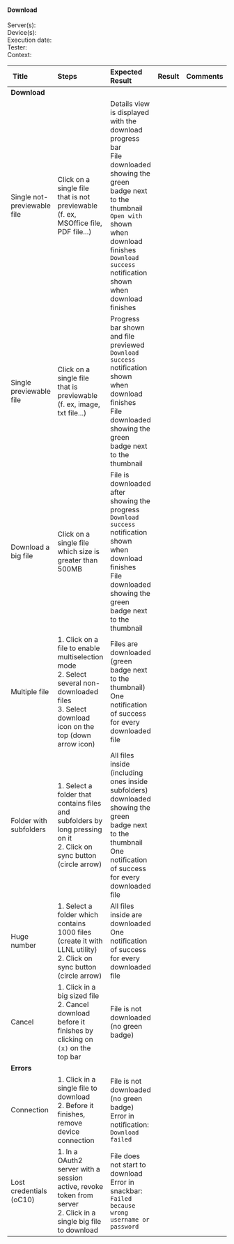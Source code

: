 #### Download 

Server(s): <br>
Device(s): <br>
Execution date: <br>
Tester:  <br>
Context: <br>


| Title | Steps     | Expected Result | Result | Comments |
| :---- | :-------- | :-------------- | :----: | :------- |
|**Download**||||
| Single not-previewable file | Click on a single file that is not previewable (f. ex, MSOffice file, PDF file...) | Details view is displayed with the download progress bar<br>File downloaded showing the green badge next to the thumbnail<br>`Open with` shown when download finishes<br>`Download success` notification shown when download finishes |  | |
| Single previewable file | Click on a single file that is previewable (f. ex, image, txt file...) | Progress bar shown and file previewed<br>`Download success` notification shown when download finishes<br>File downloaded showing the green badge next to the thumbnail |  | |
| Download a big file | Click on a single file which size is greater than 500MB | File is downloaded after showing the progress<br>`Download success` notification shown when download finishes<br>File downloaded showing the green badge next to the thumbnail |  | |
| Multiple file | 1. Click on a file to enable multiselection mode<br>2. Select several non-downloaded files<br>3. Select download icon on the top (down arrow icon) | Files are downloaded (green badge next to the thumbnail)<br>One notification of success for every downloaded file |  | |
| Folder with subfolders | 1. Select a folder that contains files and subfolders by long pressing on it<br>2. Click on sync button (circle arrow)  | All files inside (including ones inside subfolders) downloaded showing the green badge next to the thumbnail<br>One notification of success for every downloaded file | | |
| Huge number | 1. Select a folder which contains 1000 files (create it with LLNL utility)<br>2. Click on sync button (circle arrow)| All files inside are downloaded<br>One notification of success for every downloaded file |  | |
| Cancel | 1. Click in a big sized file<br>2. Cancel download before it finishes by clicking on `(x)` on the top bar | File is not downloaded (no green badge) |  |  |
|**Errors**||||
| Connection | 1. Click in a single file to download<br>2. Before it finishes, remove device connection | File is not downloaded (no green badge)<br>Error in notification: `Download failed` | | |
| Lost credentials (oC10)| 1. In a OAuth2 server with a session active, revoke token from server<br>2. Click in a single big file to download| File does not start to download<br>Error in snackbar: `Failed because wrong username or password` | | |